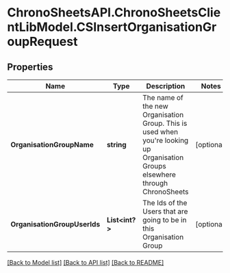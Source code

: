 # ChronoSheetsAPI.ChronoSheetsClientLibModel.CSInsertOrganisationGroupRequest
## Properties

Name | Type | Description | Notes
------------ | ------------- | ------------- | -------------
**OrganisationGroupName** | **string** | The name of the new Organisation Group.  This is used when you&#39;re looking up Organisation Groups elsewhere through ChronoSheets | [optional] 
**OrganisationGroupUserIds** | **List&lt;int?&gt;** | The Ids of the Users that are going to be in this Organisation Group | [optional] 

[[Back to Model list]](../README.md#documentation-for-models) [[Back to API list]](../README.md#documentation-for-api-endpoints) [[Back to README]](../README.md)

